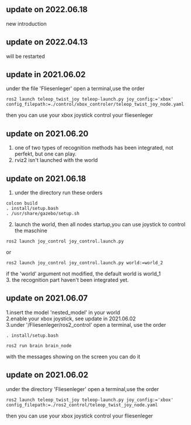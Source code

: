 ## update on 2022.06.18
  new introduction
## update on 2022.04.13

  will be restarted
## update in 2021.06.02
under the file 'Fliesenleger' open a terminal,use the order
```
ros2 launch teleop_twist_joy teleop-launch.py joy_config:='xbox' config_filepath:=./control/xbox_controler/teleop_twist_joy_node.yaml
```
then you can use your xbox joystick control your fliesenleger

  
## update on 2021.06.20
1. one of two types of recognition methods has been integrated, not perfekt, but one can play.  
2. rviz2 isn't  launched with the world  

## update on 2021.06.18
1. under the directory run these orders  
```
colcon build
. install/setup.bash
. /usr/share/gazebo/setup.sh
```
2. launch the world, then all nodes startup,you can use joystick to control the maschine
```
ros2 launch joy_control joy_control.launch.py
```
or  
```
ros2 launch joy_control joy_control.launch.py world:=world_2
```
if the 'world' argument not modified, the default world is world_1  
3. the recognition part haven't been integrated yet.
## update on 2021.06.07
1.insert the model 'nested_model' in your world  
2.enable your xbox joystick, see update in 2021.06.02  
3.under '/Fliesenleger/ros2_control' open a terminal, use the order
```
. install/setup.bash

ros2 run brain brain_node
```

with the messages showing on the screen you can do it
## update on 2021.06.02

under the directory 'Fliesenleger' open a terminal,use the order
```
ros2 launch teleop_twist_joy teleop-launch.py joy_config:='xbox' config_filepath:=./ros2_control/teleop_twist_joy_node.yaml
```
then you can use your xbox joystick control your fliesenleger
